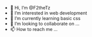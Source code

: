 - 👋 Hi, I’m @F2theTz
- 👀 I’m interested in web development 
- 🌱 I’m currently learning basic css
- 💞️ I’m looking to collaborate on ...
- 📫 How to reach me ...

<!---
F2theTz/F2theTz is a ✨ special ✨ repository because its `README.md` (this file) appears on your GitHub profile.
You can click the Preview link to take a look at your changes.
--->
